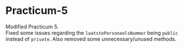 # Practicum-5
Modified Practicum 5. \
Fixed some issues regarding the `laatstePersoneelsNummer` being `public` instead of `private`. Also removed some unnecessary/unused methods. 
